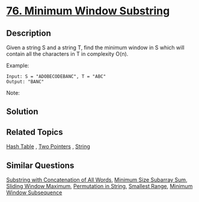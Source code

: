 # [76. Minimum Window Substring](https://leetcode.com/problems/minimum-window-substring)

## Description

Given a string S and a string T, find the minimum window in S which will contain all the characters in T in complexity O(n).

Example:

```
Input: S = "ADOBECODEBANC", T = "ABC"
Output: "BANC"
```

Note:

## Solution



## Related Topics

[Hash Table](https://leetcode.com/tag/hash-table/) , [Two Pointers](https://leetcode.com/tag/two-pointers/) , [String](https://leetcode.com/tag/string/) 

## Similar Questions

[Substring with Concatenation of All Words](https://leetcode.com/problems/substring-with-concatenation-of-all-words/), [Minimum Size Subarray Sum](https://leetcode.com/problems/minimum-size-subarray-sum/), [Sliding Window Maximum](https://leetcode.com/problems/sliding-window-maximum/), [Permutation in String](https://leetcode.com/problems/permutation-in-string/), [Smallest Range](https://leetcode.com/problems/smallest-range/), [Minimum Window Subsequence](https://leetcode.com/problems/minimum-window-subsequence/)
